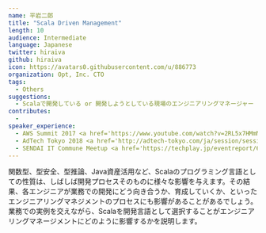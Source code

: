 ```yaml
---
name: 平岩二郎
title: "Scala Driven Management"
length: 10
audience: Intermediate
language: Japanese
twitter: hiraiva
github: hiraiva
icon: https://avatars0.githubusercontent.com/u/886773
organization: Opt, Inc. CTO
tags:
  - Others
suggestions:
  - Scalaで開発している or 開発しようとしている現場のエンジニアリングマネージャー
contributes:
  - 
speaker_experience:
  - AWS Summit 2017 <a href='https://www.youtube.com/watch?v=2RL5x7HMmMQ'>https://www.youtube.com/watch?v=2RL5x7HMmMQ</a>
  - AdTech Tokyo 2018 <a href='http://adtech-tokyo.com/ja/session/session.html?num=B-2'>http://adtech-tokyo.com/ja/session/session.html?num=B-2</a>
  - SENDAI IT Commune Meetup <a href='https://techplay.jp/eventreport/663733'>https://techplay.jp/eventreport/663733</a>
---
```

関数型、型安全、型推論、Java資産活用など、Scalaのプログラミング言語としての性質は、しばしば開発プロセスそのものに様々な影響を与えます。その結果、各エンジニアが業務での開発にどう向き合うか、育成していくか、といったエンジニアリングマネジメントのプロセスにも影響があることがあるでしょう。業務での実例を交えながら、Scalaを開発言語として選択することがエンジニアリングマネージメントにどのように影響するかを説明します。
